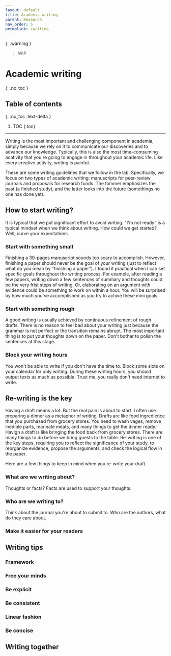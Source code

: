 ```yaml
---
layout: default
title: Academic writing
parent: Research
nav_order: 5
permalink: /writing
---
```

{: .warning }
> WIP

# Academic writing
{: .no_toc }

## Table of contents
{: .no_toc .text-delta }

1. TOC
{:toc}

---
Writing is the most important and challenging component in academia, simply because we rely on it to communicate our discoveries and to advance our knowledge. Typically, this is also the most time-comsuming acativity that you're going to engage in throughout your academic life. Like every creative activity, writing is painful.

These are some writing guidelines that we follow in the lab. Specifically, we focus on two types of academic writing: manuscripts for peer-review journals and proposals for research funds. The fommer emphasizes the past (a finished study), and the latter looks into the future (somethings no one has done yet).

## How to start writing?
It is typical that we put significant effort to avoid writing. "I'm not ready" is a typical mindset when we think about writing. How could we get started? Well, curve your expectations.

### Start with something small 
Finishing a 30-pages manuscript sounds too scary to accomplish. However, finishing a paper should never be the goal of your writing (just to reflect what do you mean by "finishing a paper"). I found it practical when I can set specific goals throughout the writing process. For example, after reading a few papers, writing down a few sentences of summary and thoughts could be the very frist steps of writing. Or, elaborating on an argument with evidence could be something to work on within a hour. You will be surprised by how much you've accomplished as you try to achive these mini goals.

### Start with something rough
A good writing is usually achieved by continuous refinement of rough drafts. There is no reason to feel bad about your writing just because the grammar is not perfect or the transition remains abrupt. The most important thing is to put your thoughts down on the paper. Don't bother to polish the sentences at this stage.

### Block your writing hours
You won't be able to write if you don't have the time to. Block some slots on your calendar for only writing. During these writing hours, you should output texts as much as possible. Trust me, you really don't need internet to write.

## Re-writing is the key
Having a draft means a lot. But the real pain is about to start. I often use preparing a dinner as a metaphor of writing. Drafts are like food ingredience that you purchased from grocery stores. You need to wash vages, remove inedible parts, marinate meats, and many things to get the dinner ready. Havign a draft is like bringing the food back from grocery stores. There are many things to do before we bring guests to the table. Re-writing is one of the key steps, requiring you to reflect the significance of your study, to reorganize evidence, propose the arguments, and check the logical flow in the paper.

Here are a few things to keep in mind when you re-write your draft.

### What are we writing about?
Thoughts or facts? Facts are used to support your thoughts.

### Who are we writing to?
Think about the journal you're about to submit to. Who are the authors, what do they care about.

### Make it easier for your readers


## Writing tips
### Framework
### Free your minds
### Be explicit
### Be consistent
### Linear fashion
### Be concise

## Writing together

